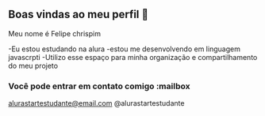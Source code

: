 ## Boas vindas ao meu perfil 💙

Meu nome é Felipe chrispim

-Eu estou estudando na alura
-estou me desenvolvendo em linguagem javascrpti 
-Utilizo esse espaço para minha organização e compartilhamento do meu projeto 

### Você pode entrar em contato comigo :mailbox

alurastartestudante@email.com
@alurastartestudante
